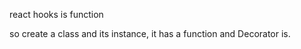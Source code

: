 react hooks is function 

so create a class and its instance, it has  a function and  Decorator is.

